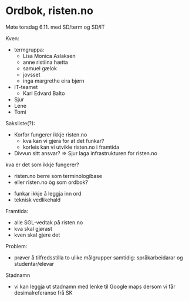 # Ordbok, risten.no

Møte torsdag 6.11. med SD/term og SD/IT

Kven:
* termgruppa:
    - Lisa Monica Aslaksen
    - anne ristiina hætta
    - samuel gælok
    - jovsset
    - inga margrethe eira bjørn
* IT-teamet
    - Karl Edvard Balto
* Sjur
* Lene
* Tomi

Saksliste(?):
* Korfor fungerer ikkje risten.no
    - kva kan vi gjera for at det funkar?
    - korleis kan vi utvikle risten.no i framtida
* Divvun sitt ansvar? => Sjur laga infrastrukturen for risten.no

kva er det som ikkje fungerer?
- risten.no berre som terminologibase
- eller risten.no òg som ordbok?

* funkar ikkje å leggja inn ord
* teknisk vedlikehald

Framtida:
* alle SGL-vedtak på risten.no
* kva skal gjørast
* kven skal gjere det

Problem:
* prøver å tilfredsstilla to ulike målgrupper samtidig:
  språkarbeidarar og studentar/elevar

Stadnamn
* vi kan leggja ut stadnamn med lenke til Google maps dersom vi får
  desimalreferanse frå SK
